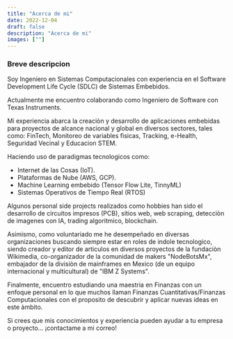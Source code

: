 ```yaml
---
title: "Acerca de mi"
date: 2022-12-04
draft: false
description: "Acerca de mi"
images: [""]
---
```


### Breve descripcion
Soy Ingeniero en Sistemas Computacionales con experiencia en el Software Development Life Cycle (SDLC) de Sistemas Embebidos. 

Actualmente me encuentro colaborando como Ingeniero de Software con Texas Instruments.

Mi experiencia abarca la creaciòn y desarrollo de aplicaciones embebidas para proyectos de alcance nacional y global en diversos sectores, tales como: FinTech, Monitoreo de variables fìsicas, Tracking, e-Health, Seguridad Vecinal y Educacion STEM. 

Haciendo uso de paradigmas tecnologicos como: 
* Internet de las Cosas (IoT).
* Plataformas de Nube (AWS, GCP).
* Machine Learning embebido (Tensor Flow Lite, TinnyML)
* Sistemas Operativos de Tiempo Real (RTOS)

Algunos personal side projects realizados como hobbies han sido el desarrollo de circuitos impresos (PCB), sitios web, web scraping, detecciòn de imagenes con IA, trading algoritmico, blockchain.

Asimismo, como voluntariado me he desempeñado en diversas organizaciones buscando siempre estar en roles de indole tecnologico, siendo creador y editor de articulos en diversos proyectos de la fundaciòn Wikimedia, co-organizador de la comunidad de makers "NodeBotsMx", embajador de la divisiòn de mainframes en Mexico (de un equipo internacional y multicultural) de "IBM Z Systems".

Finalmente, encuentro estudiando una maestria en Finanzas con un enfoque personal en lo que muchos llaman Finanzas Cuantitativas/Finanzas Computacionales con el proposito de descubrir y aplicar nuevas ideas en este àmbito.

Si crees que mis conocimientos y experiencia pueden ayudar a tu empresa o proyecto... ¡contactame a mi correo!
